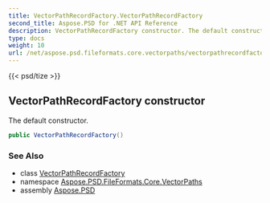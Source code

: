 ```yaml
---
title: VectorPathRecordFactory.VectorPathRecordFactory
second_title: Aspose.PSD for .NET API Reference
description: VectorPathRecordFactory constructor. The default constructor
type: docs
weight: 10
url: /net/aspose.psd.fileformats.core.vectorpaths/vectorpathrecordfactory/vectorpathrecordfactory/
---
```

{{< psd/tize >}}
## VectorPathRecordFactory constructor

The default constructor.

```csharp
public VectorPathRecordFactory()
```

### See Also

* class [VectorPathRecordFactory](../)
* namespace [Aspose.PSD.FileFormats.Core.VectorPaths](../../vectorpathrecordfactory/)
* assembly [Aspose.PSD](../../../)


